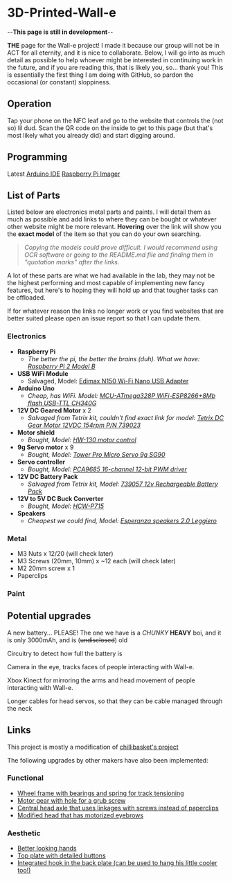 # 3D-Printed-Wall-e

--**This page is still in development**--

**THE** page for the Wall-e project! I made it because our group will not be in ACT for all eternity, and it is nice to collaborate.
Below, I will go into as much detail as possible to help whoever might be interested in continuing work in the future, and if you are reading this, that is likely you, so... thank you!
This is essentially the first thing I am doing with GitHub, so pardon the occasional (or constant) sloppiness.

## Operation

Tap your phone on the NFC leaf and go to the website that controls the (not so) lil dud. Scan the QR code on the inside to get to this page (but that's most likely what you already did) and start digging around.

## Programming

Latest [Arduino IDE](https://www.arduino.cc/en/software "arduino.cc/software")
[Raspberry Pi Imager](https://www.raspberrypi.com/software/ "raspberrypi.com/software/")

## List of Parts

Listed below are electronics metal parts and paints. I will detail them as much as possible and add links to where they can be bought or whatever other website might be more relevant. **Hovering** over the link will show you the **exact model** of the item so that you can do your own searching.

> _Copying the models could prove difficult. I would recommend using OCR software or going to the README.md file and finding them in "quotation marks" after the links_.

A lot of these parts are what we had available in the lab, they may not be the highest performing and most capable of implementing new fancy features, but here's to hoping they will hold up and that tougher tasks can be offloaded.

If for whatever reason the links no longer work or you find websites that are better suited please open an issue report so that I can update them.

### Electronics

- **Raspberry Pi**
  - _The better the pi, the better the brains (duh). What we have: [Raspberry Pi 2 Model B](https://www.raspberrypi.com/products/raspberry-pi-2-model-b/ "Raspberry Pi 2 Model B")_
- **USB WiFi Module**
  - Salvaged, Model: [Edimax N150 Wi-Fi Nano USB Adapter](https://www.edimax.com/edimax/merchandise/merchandise_detail/data/edimax/global/wireless_adapters_n150/ew-7811un/ "Edimax N150 Wi-Fi Nano USB Adapter")
- **Arduino Uno**
  - _Cheap, has WiFi. Model: [MCU-ATmega328P WiFi-ESP8266+8Mb flash USB-TTL CH340G](https://medium.com/@oviraj71/uno-wifi-r3-atmega328p-esp8266-8mb-flash-usb-ttl-ch340g-micro-usb-d029614e803f "MCU-ATmega328P WiFi-ESP8266+8Mb flash USB-TTL CH340G")_
- **12V DC Geared Motor** x 2
  - _Salvaged from Tetrix kit, couldn't find exact link for model: [Tetrix DC Gear Motor 12VDC 154rpm P/N 739023](https://www.robot-advance.com/EN/art-tetrix-max-dc-motor-39530-1239.htm "Tetrix DC Gear Motor 12VDC 154rpm P/N 739023")_
- **Motor shield**
  - _Bought, Model: [HW-130 motor control](https://lastminuteengineers.com/l293d-motor-driver-shield-arduino-tutorial/ "HW-130 motor control")_
- **9g Servo motor** x 9
  - _Bought, Model: [Tower Pro Micro Servo 9g SG90](https://www.towerpro.com.tw/product/sg90-7/ "Tower Pro Micro Servo 9g SG90")_
- **Servo controller**
  - _Bought, Model: [PCA9685 16-channel 12-bit PWM driver](https://grobotronics.com/16-channel-12-bit-pwm-servo-driver-pca9685.html?sl=en "PCA9685 16-channel 12-bit PWM driver")_
- **12V DC Battery Pack**
  - _Salvaged from Tetrix kit, Model: [739057 12v Rechargeable Battery Pack](https://www.pitsco.com/TETRIX-12-Volt-Rechargeable-NiMH-Battery-Pack "739057 12v Rechargeable Battery Pack")_
- **12V to 5V DC Buck Converter**
  - _Bought, Model: [HCW-P715](https://www.websrl.com/en/electronics/electronic-boards/12-24v-to-5v-5a-voltage-conversion-step-down-power-supply-module/ "HCW-P715")_
- **Speakers**
  - _Cheapest we could find, Model: [Esperanza speakers 2.0 Leggiero](https://esperanza.pl/listaProduktow.php?dbFin=EP111&szukaj=Szukaj&kat=0&idz= "Esperanza speakers 2.0 Leggiero")_

### Metal

- M3 Nuts x 12/20 (will check later)
- M3 Screws (20mm, 10mm) x ~12 each (will check later)
- M2 20mm screw x 1
- Paperclips

### Paint

## Potential upgrades

A new battery... PLEASE! The one we have is a _CHUNKY_ **HEAVY** boi, and it is only 3000mAh, and is (~~undisclosed~~) old

Circuitry to detect how full the battery is

Camera in the eye, tracks faces of people interacting with Wall-e.

Xbox Kinect for mirroring the arms and head movement of people interacting with Wall-e.

Longer cables for head servos, so that they can be cable managed through the neck

## Links

This project is mostly a modification of [chillibasket's project](https://wired.chillibasket.com/3d-printed-wall-e/ "wired.chillibasket.com")

The following upgrades by other makers have also been implemented:

### Functional

- [Wheel frame with bearings and spring for track tensioning](https://www.thingiverse.com/thing:4832742 "thingiverse.com")
- [Motor gear with hole for a grub screw](https://www.thingiverse.com/thing:4932959 "thingiverse.com")
- [Central head axle that uses linkages with screws instead of paperclips](https://www.thingiverse.com/thing:4707426 "thingiverse.com")
- [Modified head that has motorized eyebrows](https://www.thingiverse.com/thing:5420196 "thingiverse.com")

### Aesthetic

- [Better looking hands](https://www.thingiverse.com/thing:5391045 "thingiverse.com")
- [Top plate with detailed buttons](https://www.thingiverse.com/thing:5223648 "thingiverse.com")
- [Integrated hook in the back plate (can be used to hang his little cooler too!)](https://www.thingiverse.com/thing:4148244 "thingiverse.com")
